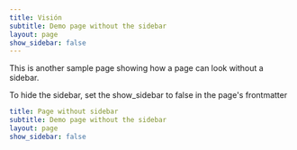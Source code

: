 ```yaml
---
title: Visión
subtitle: Demo page without the sidebar 
layout: page
show_sidebar: false
---
```




This is another sample page showing how a page can look without a sidebar. 

To hide the sidebar, set the show_sidebar to false in the page's frontmatter

```yml
title: Page without sidebar
subtitle: Demo page without the sidebar
layout: page
show_sidebar: false
```